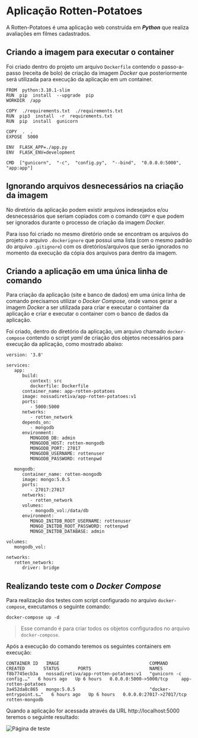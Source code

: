 # Aplicação Rotten-Potatoes

A Rotten-Potatoes é uma aplicação web construída em ***Python*** que realiza avaliações em filmes cadastrados.

## Criando a imagem para executar o container

Foi criado dentro do projeto um arquivo `Dockerfile` contendo o passo-a-passo (receita de bolo) de criação da imagem *Docker* que posteriormente será utilizada para execução da aplicação em um container.

    FROM  python:3.10.1-slim
    RUN  pip  install  --upgrade  pip
    WORKDIR  /app
    
    COPY  ./requirements.txt  ./requirements.txt
    RUN  pip3  install  -r  requirements.txt
    RUN  pip  install  gunicorn
    
    COPY  .  .
    EXPOSE  5000
    
    ENV  FLASK_APP=./app.py
    ENV  FLASK_ENV=development
    
    CMD  ["gunicorn",  "-c",  "config.py",  "--bind",  "0.0.0.0:5000",  "app:app"]

## Ignorando arquivos desnecessários na criação da imagem

No diretório da aplicação podem existir arquivos indesejados e/ou desnecessários que seriam copiados com o comando `COPY` e que podem ser ignorados durante o processo de criação da imagem *Docker*.

Para isso foi criado no mesmo diretório onde se encontram os arquivos do projeto o arquivo `.dockerignore` que possui uma lista (com o mesmo padrão do arquivo `.gitignore`) com os diretórios/arquivos que serão ignorados no momento da execução da cópia dos arquivos para dentro da imagem.

## Criando a aplicação em uma única linha de comando

Para criação da aplicação (site e banco de dados) em uma única linha de comando precisamos utilizar o *Docker Compose*, onde vamos gerar a imagem *Docker* a ser utilizada para criar e executar o container da aplicação e criar e executar o container com o banco de dados da aplicação.

Foi criado, dentro do diretório da aplicação, um arquivo chamado `docker-compose` contendo o script *yaml* de criação dos objetos necessários para execução da aplicação, como mostrado abaixo:

    version: '3.8'
    
    services:
       app:
          build:
             context: src
             dockerfile: Dockerfile
          container_name: app-rotten-potatoes
          image: nossadiretiva/app-rotten-potatoes:v1
          ports:
             - 5000:5000
          networks:
             - rotten_network
          depends_on:
             - mongodb
          environment:
             MONGODB_DB: admin
             MONGODB_HOST: rotten-mongodb
             MONGODB_PORT: 27017
             MONGODB_USERNAME: rottenuser
             MONGODB_PASSWORD: rottenpwd
    
       mongodb:
          container_name: rotten-mongodb
          image: mongo:5.0.5
          ports:
             - 27017:27017
          networks:
             - rotten_network
          volumes:
             - mongodb_vol:/data/db
          environment:
             MONGO_INITDB_ROOT_USERNAME: rottenuser
             MONGO_INITDB_ROOT_PASSWORD: rottenpwd
             MONGO_INITDB_DATABASE: admin
    
    volumes:
       mongodb_vol:
    
    networks:
       rotten_network:
          driver: bridge

## Realizando teste com o *Docker Compose*

Para realização dos testes com script configurado no arquivo `docker-compose`, executamos o seguinte comando:

    docker-compose up -d

> Esse comando é para criar todos os objetos configurados no arquivo `docker-compose`.

Após a execução do comando teremos os seguintes containers em execução:

    CONTAINER ID   IMAGE                                  COMMAND                  CREATED       STATUS       PORTS                      NAMES
    f8b7745ecb3a   nossadiretiva/app-rotten-potatoes:v1   "gunicorn -c config.…"   6 hours ago   Up 6 hours   0.0.0.0:5000->5000/tcp     app-rotten-potatoes
    3a452da8c865   mongo:5.0.5                            "docker-entrypoint.s…"   6 hours ago   Up 6 hours   0.0.0.0:27017->27017/tcp   rotten-mongodb

Quando a aplicação for acessada através da URL http://localhost:5000 teremos o seguinte resultado:

![Página de teste](https://github.com/nossadiretiva/imagens/blob/master/teste_rotten_potatoes.png?raw=true)
